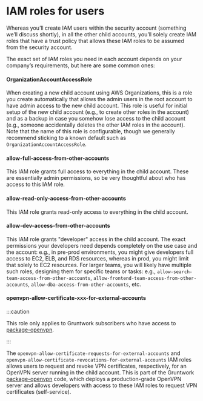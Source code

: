 # IAM roles for users

Whereas you’ll create IAM users within the security account (something we’ll discuss shortly), in all the other child
accounts, you’ll solely create IAM roles that have a trust policy that allows these IAM roles to be assumed from the
security account.

The exact set of IAM roles you need in each account depends on your company’s requirements, but here are some common
ones:


<div className="dlist">

#### OrganizationAccountAccessRole

When creating a new child account using AWS Organizations, this is a role you create automatically that allows the
admin users in the root account to have admin access to the new child account. This role is useful for initial setup
of the new child account (e.g., to create other roles in the account) and as a backup in case you somehow lose access
to the child account (e.g., someone accidentally deletes the other IAM roles in the account). Note that the name of
this role is configurable, though we generally recommend sticking to a known default such as
`OrganizationAccountAccessRole`.

#### allow-full-access-from-other-accounts

This IAM role grants full access to everything in the child account. These are essentially admin permissions, so be
very thoughtful about who has access to this IAM role.

#### allow-read-only-access-from-other-accounts

This IAM role grants read-only access to everything in the child account.

#### allow-dev-access-from-other-accounts

This IAM role grants "developer" access in the child account. The exact permissions your developers need depends
completely on the use case and the account: e.g., in pre-prod environments, you might give developers full access
to EC2, ELB, and RDS resources, whereas in prod, you might limit that solely to EC2 resources. For larger teams, you
will likely have multiple such roles, designing them for specific teams or tasks: e.g.,
`allow-search-team-access-from-other-accounts`, `allow-frontend-team-access-from-other-accounts`,
`allow-dba-access-from-other-accounts`, etc.

#### openvpn-allow-certificate-xxx-for-external-accounts

:::caution

This role only applies to <span className="js-subscribe-cta">Gruntwork subscribers</span> who have access to
[package-openvpn](https://github.com/tnn-tnn-tnn-tnn-tnn-gruntwork-io/package-openvpn/).

:::

</div>

The `openvpn-allow-certificate-requests-for-external-accounts` and
`openvpn-allow-certificate-revocations-for-external-accounts` IAM roles allows users to request and revoke VPN
certificates, respectively, for an OpenVPN server running in the child account. This is part of the Gruntwork
[package-openvpn](https://github.com/tnn-tnn-tnn-tnn-tnn-gruntwork-io/package-openvpn/) code, which deploys a production-grade OpenVPN
server and allows developers with access to these IAM roles to request VPN certificates (self-service).
